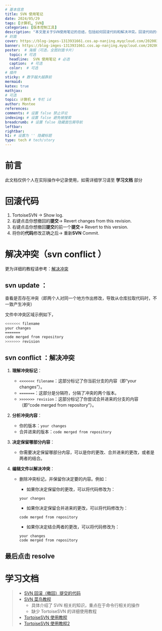 ```yaml
---
# 基本信息
title: SVN 使用笔记
date: 2024/05/29
tags: [计算机, SVN]
categories: [版本控制工具]
description: "本文是关于SVN使用笔记的总结，包括如何回滚代码和解决冲突。回滚代码的步骤包括查看日志、撤销指定提交的更改，并重新提交。解决冲突时，需要理解冲突标记、分析冲突内容、决定保留哪部分内容，并编辑文件以解决冲突。文章还提供了SVN学习文档的链接，包括SVN回滚、菜鸟教程、TortoiseSVN使用教程等资源。"
# 封面
cover: https://blog-imges-1313931661.cos.ap-nanjing.myqcloud.com/20200317211518_nNfZE.gif
banner: https://blog-imges-1313931661.cos.ap-nanjing.myqcloud.com/20200317211518_nNfZE.gif
poster:  # 海报（可选，全图封面卡片）
  topic: # 可选
  headline:  SVN 使用笔记 # 必选
  caption:  # 可选
  color:  # 可选
# 插件
sticky: # 数字越大越靠前
mermaid:
katex: true
mathjax: 
# 可选
topic: 计算机 # 专栏 id
author: Montee
references:
comments: # 设置 false 禁止评论
indexing: # 设置 false 避免被搜索
breadcrumb: # 设置 false 隐藏面包屑导航
leftbar: 
rightbar:
h1: # 设置为 '' 隐藏标题
type: tech # tech/story
---
```

 
# 前言
此文档仅供个人在实际操作中记录使用，如需详细学习请至 **学习文档** 部分

# 回滚代码
1. TortoiseSVN -> Show log.
2. 右键点击你想撤回的**提交**-> Revert changes from this revision.
3. 右键点击你想撤回**提交**的前一个**提交**-> Revert to this version.
4. 将你的**代码**修改正确之后-> 重新**SVN** Commit.



# 解决冲突（svn conflict ）

更为详细的教程请参考：[解决冲突](https://tortoisesvn.net/docs/release/TortoiseSVN_zh_CN/tsvn-dug-conflicts.html)

## svn update ：
查看是否存在冲突（即两个人对同一个地方作出修改，导致从仓库拉取代码时，不一致产生冲突）

文件中冲突区域示例如下，

```bash
<<<<<<< filename
your changes
=======
code merged from repository
>>>>>>> revision
```

## svn conflict ：解决冲突

1. **理解冲突标记**：
    
    - `<<<<<<< filename`：这部分标记了你当前分支的内容（即“your changes”）。
    - `=======`：这部分是分隔符，分隔了冲突的两个版本。
    - `>>>>>>> revision`：这部分标记了你尝试合并进来的分支的内容（即“code merged from repository”）。
    
2. **分析冲突内容**：
    - 你的版本：`your changes`
    - 合并进来的版本：`code merged from repository`

3. **决定保留哪部分内容**：
    - 你需要决定保留哪部分内容，可以是你的更改、合并进来的更改，或者是两者的结合。

4. **编辑文件以解决冲突**：
    - 删除冲突标记，并保留你决定要的内容。例如：
        - 如果你决定保留你的更改，可以将代码修改为：

        ```plaintext
        your changes
        ```

        - 如果你决定保留合并进来的更改，可以将代码修改为：

        ```plaintext
        code merged from repository
        ```

        - 如果你决定结合两者的更改，可以将代码修改为：

        ```plaintext
        your changes
        code merged from repository
        ```

## 最后点击 resolve

# 学习文档

> * [SVN 回滚（撤回）提交的代码](https://blog.csdn.net/k358971707/article/details/78519179)
> * [SVN 菜鸟教程](https://www.runoob.com/svn/svn-tutorial.html)
>   * 具体介绍了 SVN 相关的知识，重点在于命令行相关的操作
>   * 缺少 TortoiseSVN 的详细使用教程
> * [TortoiseSVN 使用教程](https://www.cnblogs.com/DreamingFishZIHao/p/12982944.html)
> * [TortoiseSVN 使用教程2](https://tortoisesvn.net/docs/release/TortoiseSVN_zh_CN/tsvn-preface-readingguide.html)